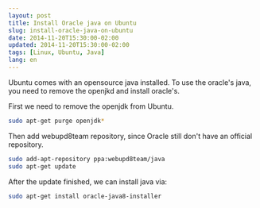 ```yaml
---
layout: post
title: Install Oracle java on Ubuntu
slug: install-oracle-java-on-ubuntu
date: 2014-11-20T15:30:00-02:00
updated: 2014-11-20T15:30:00-02:00
tags: [Linux, Ubuntu, Java]
lang: en
---
```


Ubuntu comes with an opensource java installed. To use the oracle's java,
you need to remove the openjkd and install oracle's.

<!-- more -->

First we need to remove the openjdk from Ubuntu.

```bash
sudo apt-get purge openjdk*
```

Then add webupd8team repository, since Oracle still don't have an official repository.

```bash
sudo add-apt-repository ppa:webupd8team/java
sudo apt-get update
```

After the update finished, we can install java via:

```bash
sudo apt-get install oracle-java8-installer
```
